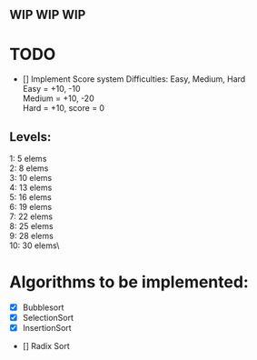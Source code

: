 ## WIP WIP WIP

# TODO
- [] Implement Score system
Difficulties: Easy, Medium, Hard\
Easy = +10, -10\
Medium = +10, -20\
Hard = +10, score = 0

## Levels:
1: 5 elems\
2: 8 elems\
3: 10 elems\
4: 13 elems\
5: 16 elems\
6: 19 elems\
7: 22 elems\
8: 25 elems\
9: 28 elems\
10: 30 elems\


# Algorithms to be implemented:
- [x] Bubblesort
- [x] SelectionSort
- [x] InsertionSort
- [] Radix Sort

